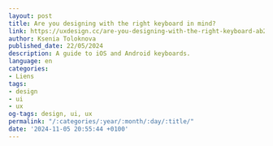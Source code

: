 ```yaml
---
layout: post
title: Are you designing with the right keyboard in mind?
link: https://uxdesign.cc/are-you-designing-with-the-right-keyboard-ab2f02df42b6
author: Ksenia Toloknova
published_date: 22/05/2024
description: A guide to iOS and Android keyboards.
language: en
categories:
- Liens
tags:
- design
- ui
- ux
og-tags: design, ui, ux
permalink: "/:categories/:year/:month/:day/:title/"
date: '2024-11-05 20:55:44 +0100'
---
```

